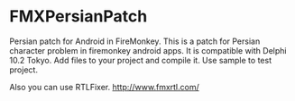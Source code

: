 # FMXPersianPatch
Persian patch for Android in FireMonkey.
This is a patch for Persian character problem in firemonkey android apps.
It is compatible with Delphi 10.2 Tokyo.
Add files to your project and compile it.
Use sample to test project.

Also you can use RTLFixer.
http://www.fmxrtl.com/
